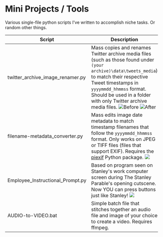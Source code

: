 # Mini Projects / Tools
Various single-file python scripts I've written to accomplish niche tasks. Or random other things.

| Script | Description |
| ------- | ------------ |
| twitter_archive_image_renamer.py | Mass copies and renames Twitter archive media files (such as those found under `(your archive)\data\tweets_media`) to match their respective Tweet timestamps in `yyyymmdd_hhmmss` format. Should be used in a folder with only Twitter archive media files. ![Before](https://cdn.discordapp.com/attachments/962613703864356864/1065860114931789834/image.png) ![After](https://cdn.discordapp.com/attachments/962613703864356864/1065860797735116870/image.png) |
| filename-metadata_converter.py   | Mass edits image date metadata to match timestamp filenames that follow the `yyyymmdd_hhmmss` format. Only works on JPEG or TIFF files (files that support EXIF). Requires the [piexif](https://pypi.org/project/piexif/) Python package. ![](https://cdn.discordapp.com/attachments/962613703864356864/1065866923071512646/image.png) |
| Employee_Instructional_Prompt.py | Based on program seen on Stanley's work computer screen during The Stanley Parable's opening cutscene. Now YOU can press buttons just like Stanley! ![](https://cdn.discordapp.com/attachments/962613703864356864/1065873174325104660/image.png) |
| AUDIO-to-VIDEO.bat | Simple batch file that stitches together an audio file and image of your choice to create a video. Requires ffmpeg.
